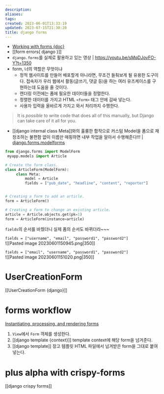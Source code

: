 ```yaml
---
description:
aliases: 
tags: 
created: 2023-06-01T13:33:19
updated: 2023-07-15T21:30:20
title: django forms
---
```

- [Working with forms {doc}](https://docs.djangoproject.com/en/4.2/topics/forms/)
- [[form errors{ django }]]
- `django.forms`를 실제로 활용하고 있는 영상 | https://youtu.be/sMqDJovFO-Y?t=1350
- form, 너의 역할은 무엇이냐
	- 정적 웹사이트를 만들어 배포할게 아니라면, 무조건 들춰보게 될 유용한 도구이다. 접속자가 우리 웹에서 활동(글쓰기, 댓글 등)을 하는 여러 유즈케이스를 구현하는데 도움을 줄 것이다.
	- 렌더링 이전에는 폼에 필요한 데이터들을 정렬한다.
	- 정렬한 데이터를 가지고 HTML `<form>` 태그 안에 감싸 넣는다.
	- 사용자 입력을 올바르게 가지고 와서 처리까지 수행한다.

> It is _possible_ to write code that does all of this manually, but Django can take care of it all for you.

- [[django internal class Meta]]와의 훌륭한 합작으로 커스텀 Model을 폼으로 재창조하는 불편함 없이 이름만 매핑하면 내부 작업을 알아서 수행해준다!!! | [django.forms.modelforms](https://docs.djangoproject.com/en/4.2/topics/forms/modelforms/)

```python
from django.forms import ModelForm
 myapp.models import Article

# Create the form class.
class ArticleForm(ModelForm):
     class Meta:
         model = Article
         fields = ["pub_date", "headline", "content", "reporter"]


# Creating a form to add an article.
form = ArticleForm()

# Creating a form to change an existing article.
article = Article.objects.get(pk=1)
form = ArticleForm(instance=article)
```

`fields`의 순서를 바꿨더니 실제 폼의 순서도 바뀌더라~~~

`fields = ["username", "email", "password1", "password2"]`  
![[Pasted image 20230601150945.png|350]] 

`fields = ["email", "username", "password1", "password2"]`  
![[Pasted image 20230601151020.png|350]]

# UserCreationForm

[[UserCreationForm {django}]]

# forms workflow

[Instantiating, processing, and rendering forms](https://docs.djangoproject.com/en/4.2/topics/forms/#instantiating-processing-and-rendering-forms)

1. `View`에서 `Form` 객체를 생성한다.
2. [[django template {context}]] template context에 해당 form을 넘겨준다.
3. [[django template]] 장고 템플릿 HTML 파일에서 넘겨받은 form을 그대로 붙여넣는다.

# plus alpha with crispy-forms

[[django crispy forms]]
